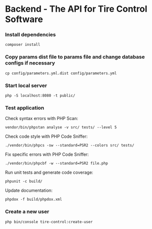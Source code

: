 # Backend - The API for Tire Control Software

### Install dependencies

```
composer install
```

### Copy params dist file to params file and change database configs if necessary

```
cp config/parameters.yml.dist config/parameters.yml 
```

### Start local server

```
php -S localhost:8080 -t public/
```

### Test application

Check syntax errors with PHP Scan:
```
vendor/bin/phpstan analyse -v src/ tests/ --level 5
```

Check code style with PHP Code Sniffer:
```
./vendor/bin/phpcs -sw --standard=PSR2 --colors src/ tests/
```

Fix specific errors with PHP Code Sniffer:
```
./vendor/bin/phpcbf -w --standard=PSR2 file.php
```

Run unit tests and generate code coverage:
```
phpunit -c build/
```

Update documentation:
```
phpdox -f build/phpdox.xml
```

### Create a new user

```
php bin/console tire-control:create-user  
```

